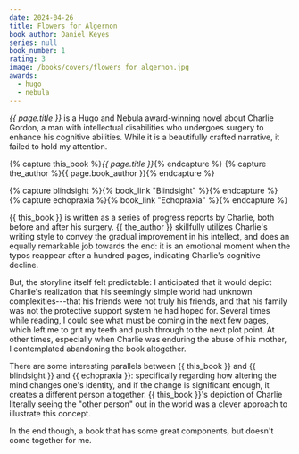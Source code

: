 ```yaml
---
date: 2024-04-26
title: Flowers for Algernon
book_author: Daniel Keyes
series: null
book_number: 1
rating: 3
image: /books/covers/flowers_for_algernon.jpg
awards:
  - hugo
  - nebula
---
```


<cite class="book-title">{{ page.title }}</cite> is a Hugo and Nebula
award-winning novel about Charlie Gordon, a man with intellectual disabilities
who undergoes surgery to enhance his cognitive abilities. While it is a
beautifully crafted narrative, it failed to hold my attention.

{% capture this_book %}<cite class="book-title">{{ page.title }}</cite>{% endcapture %}
{% capture the_author %}<span class="author-name">{{ page.book_author }}</span>{% endcapture %}

{% capture blindsight %}{% book_link "Blindsight" %}{% endcapture %}
{% capture echopraxia %}{% book_link "Echopraxia" %}{% endcapture %}

{{ this_book }} is written as a series of progress reports by Charlie, both
before and after his surgery. {{ the_author }} skillfully utilizes Charlie's
writing style to convey the gradual improvement in his intellect, and does an
equally remarkable job towards the end: it is an emotional moment when the
typos reappear after a hundred pages, indicating Charlie's cognitive decline.

But, the storyline itself felt predictable: I anticipated that it would depict
Charlie's realization that his seemingly simple world had unknown
complexities---that his friends were not truly his friends, and that his
family was not the protective support system he had hoped for. Several times
while reading, I could see what must be coming in the next few pages, which
left me to grit my teeth and push through to the next plot point. At other
times, especially when Charlie was enduring the abuse of his mother, I
contemplated abandoning the book altogether.

There are some interesting parallels between {{ this_book }} and {{ blindsight
}} and {{ echopraxia }}: specifically regarding how altering the mind changes
one's identity, and if the change is significant enough, it creates a
different person altogether. {{ this_book }}'s depiction of Charlie literally
seeing the "other person" out in the world was a clever approach to illustrate
this concept.

In the end though, a book that has some great components, but doesn't come
together for me.
